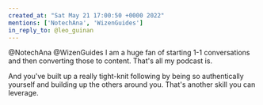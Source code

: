 ```yaml
---
created_at: "Sat May 21 17:00:50 +0000 2022"
mentions: ['NotechAna', 'WizenGuides']
in_reply_to: @leo_guinan
---
```


@NotechAna @WizenGuides I am a huge fan of starting 1-1 conversations and then converting those to content. That's all my podcast is. 

And you've built up a really tight-knit following by being so authentically yourself and building up the others around you. That's another skill you can leverage.
